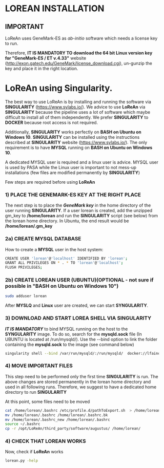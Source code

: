 # LOREAN INSTALLATION

## IMPORTANT
LoReAn uses GeneMark-ES as *ab-initio* software which needs a license key to run. 

Therefore, **IT IS MANDATORY TO download the 64 bit Linux version key for "GeneMark-ES / ET v.4.33"** website 
(http://exon.gatech.edu/GeneMark/license_download.cgi), un-gunzip the key and place it in the right location.


# LoReAn using Singularity.

The best way to use LoReAn is by installing and running the software via **SINGULARITY** (https://www.sylabs.io/). 
We advice to use **LoReAn** via **SINGULARITY** because the pipeline uses a lot of software which maybe difficult to 
install all of them independently. We prefer **SINGULARITY** to **DOCKER** because root access is not required. 

Additionally, **SINGULARITY** works perfectly on **BASH on Ubuntu on Windows 10**. **SINGULARITY** can be installed using the instructions
described at  **SINGULARITY** website (https://www.sylabs.io/). The only requirement is to have **MYSQL** running on 
**BASH on Ubuntu on Windows 10**.   

A dedicated MYSQL user is required and a linux user is advice. MYSQL user is used by PASA while the Linux user 
is important to not mess-up installations (few files are modified permanently by **SINGULARITY**)

Few steps are required before using **LoReAn**

### 1) PLACE THE GENEMARK-ES KEY AT THE RIGHT PLACE 

The next step is to place the ***GeneMark key*** in the home directory of the user running **SINGULARITY**. If a user lorean is created,
add the unzipped gm_key to **/home/lorean** and run the **SINGULARITY** script (see below) from the lorean home directory. 
In Ubuntu, the end result would be **/home/lorean/.gm_key**   

### 2a) CREATE MYSQL DATABASE 

How to create a **MYSQL** user in the host system:
```bash
CREATE USER 'lorean'@'localhost' IDENTIFIED BY 'lorean';
GRANT ALL PRIVILEGES ON * . * TO 'lorean'@'localhost';
FLUSH PRIVILEGES;
```

### 2b) CREATE LOREAN USER (UBUNTU)(OPTIONAL - not sure if possible in "BASH on Ubuntu on Windows 10") 

```bash
sudo adduser lorean
```

After **MYSLQ** and **Linux** user are created, we can start **SYNGULARITY**. 

### 3) DOWNLOAD AND START LOREA SHELL VIA SINGULARITY  

***IT IS MANDATORY*** to bind MYSQL running on the host to the **SYNGULARITY** image. To do so, search for the **mysqld.sock** file
(In UBUNTU is located at /run/mysqld/). Use the --bind option to link the folder containing the **mysqld.sock** to the 
image (see command below)

```bash
singularity shell --bind /var/run/mysqld/:/run/mysqld/  docker://lfaino/lorean:iprscan_rpMask
```

### 4) MOVE IMPORTANT FILES 

This step need to be performed only the first time **SINGULARITY** is run. The above changes are stored permanently 
in the lorean home directory and used in all following runs. Therefore, we suggest to have a dedicated home directory 
to run **SINGULARITY** 

At this point, some files need to be moved
```bash
cat /home/lorean/.bashrc /etc/profile.d/pathToExport.sh  > /home/lorean/.bashrc_new
mv /home/lorean/.bashrc /home/lorean/.bashrc.bk
mv /home/lorean/.bashrc_new /home/lorean/.bashrc
source ~/.bashrc
cp -r /opt/LoReAn/third_party/software/augustus/ /home/lorean/
```
  
### 4) CHECK THAT LOREAN WORKS

Now, check if  **LoReAn** works
 
 ```bash
 lorean.py -help
 ```

